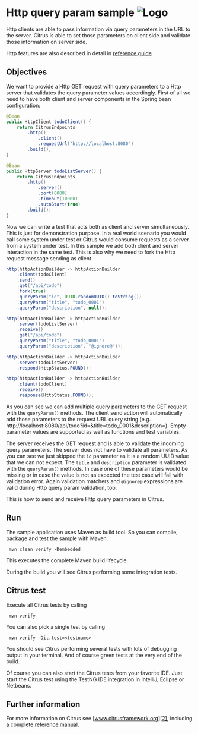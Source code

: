 Http query param sample ![Logo][1]
==============

Http clients are able to pass information via query parameters in the URL to the server. Citrus is able to set those parameters on client side and validate those
information on server side.

Http features are also described in detail in [reference guide][4]

Objectives
---------

We want to provide a Http GET request with query parameters to a Http server that validates the query parameter values accordingly. First of all we need to have both client and server components
in the Spring bean configuration:

```java
@Bean
public HttpClient todoClient() {
    return CitrusEndpoints
        .http()
            .client()
            .requestUrl("http://localhost:8080")
        .build();
}

@Bean
public HttpServer todoListServer() {
    return CitrusEndpoints
        .http()
            .server()
            .port(8080)
            .timeout(10000)
            .autoStart(true)
        .build();
}
```

Now we can write a test that acts both as client and server simultaneously. This is just for demonstration purpose. In a real world scenario you would call some system under test
or Citrus would consume requests as a server from a system under test. In this sample we add both client and server interaction in the same test. This is also why we need to fork the Http
request message sending as client.

```java
http(httpActionBuilder -> httpActionBuilder
    .client(todoClient)
    .send()
    .get("/api/todo")
    .fork(true)
    .queryParam("id", UUID.randomUUID().toString())
    .queryParam("title", "todo_0001")
    .queryParam("description", null));

http(httpActionBuilder -> httpActionBuilder
    .server(todoListServer)
    .receive()
    .get("/api/todo")
    .queryParam("title", "todo_0001")
    .queryParam("description", "@ignore@"));

http(httpActionBuilder -> httpActionBuilder
    .server(todoListServer)
    .respond(HttpStatus.FOUND));

http(httpActionBuilder -> httpActionBuilder
    .client(todoClient)
    .receive()
    .response(HttpStatus.FOUND));
```

As you can see we can add multiple query parameters to the GET request with the `queryParam()` methods. The client send action will automatically add those parameters to the request
URL query string (e.g. http://localhost:8080/api/todo?id=&title=todo_0001&description=). Empty parameter values are supported as well as functions and test variables.

The server receives the GET request and is able to validate the incoming query parameters. The server does not have to validate all parameters. As you can see we just skipped the `id` parameter as
it is a random UUID value that we can not expect. The `title` and `description` parameter is validated with the `queryParam()` methods. In case one of these parameters would be missing or in case the value is not
as expected the test case will fail with validation error. Again validation matchers and `@ignore@` expressions are valid during Http query param validation, too.

This is how to send and receive Http query parameters in Citrus.

Run
---------

The sample application uses Maven as build tool. So you can compile, package and test the
sample with Maven.
 
     mvn clean verify -Dembedded
    
This executes the complete Maven build lifecycle.

During the build you will see Citrus performing some integration tests.

Citrus test
---------

Execute all Citrus tests by calling

     mvn verify

You can also pick a single test by calling

     mvn verify -Dit.test=<testname>

You should see Citrus performing several tests with lots of debugging output in your terminal. 
And of course green tests at the very end of the build.

Of course you can also start the Citrus tests from your favorite IDE.
Just start the Citrus test using the TestNG IDE integration in IntelliJ, Eclipse or Netbeans.

Further information
---------

For more information on Citrus see [www.citrusframework.org][2], including
a complete [reference manual][3].

 [1]: https://citrusframework.org/img/brand-logo.png "Citrus"
 [2]: https://citrusframework.org
 [3]: https://citrusframework.org/reference/html/
 [4]: https://citrusframework.org/reference/html#http
